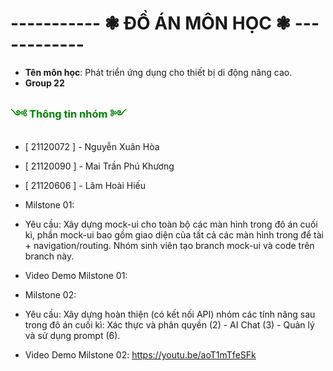# -----------  ❃ ĐỒ ÁN MÔN HỌC  ❃   ------------

- **Tên môn học**: Phát triển ứng dụng cho thiết bị di động nâng cao.
- **Group 22**

<h3 style="color: green;">༺ Thông tin nhóm ༻</h3> 

- [ 21120072 ] - Nguyễn Xuân Hòa
- [ 21120090 ] - Mai Trần Phú Khương 
- [ 21120606 ] - Lâm Hoài Hiếu

- Milstone 01:
- Yêu cầu: Xây dựng mock-ui cho toàn bộ các màn hình trong đô án cuối kì, phần mock-ui bao gồm giao diện của tất cả các màn hình trong để tài + navigation/routing. Nhóm sinh viên tạo branch mock-ui và code trên branch này.
- Video Demo Milstone 01: 

- Milstone 02:
- Yêu cầu: Xây dựng hoàn thiện (có kết nối API) nhóm các tính năng sau trong đô án cuối kì: Xác thực và phân quyền (2) - AI Chat (3) - Quản lý và sử dụng prompt (6).
- Video Demo Milstone 02: https://youtu.be/aoT1mTfeSFk

